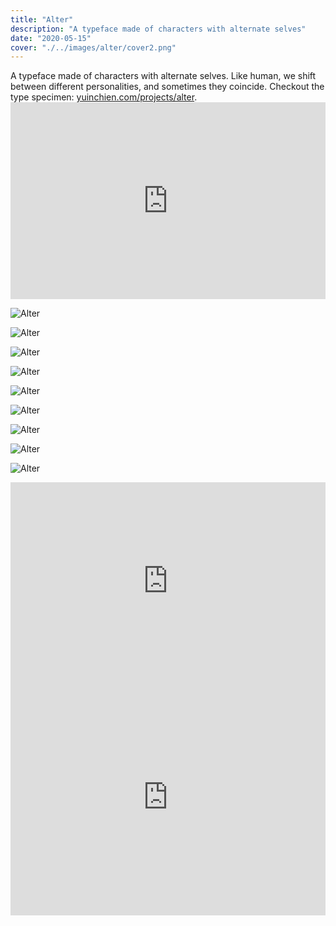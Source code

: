 ```yaml
---
title: "Alter"
description: "A typeface made of characters with alternate selves"
date: "2020-05-15"
cover: "./../images/alter/cover2.png"
---
```

<div class="text">A typeface made of characters with alternate selves. Like human, we shift between different personalities, and sometimes they coincide. Checkout the type specimen: <a href="https://yuinchien.com/projects/alter/" target="_blank">yuinchien.com/projects/alter</a>.</div>

<div class="video"><div style="padding:62.5% 0 0 0;position:relative;"><iframe src="https://player.vimeo.com/video/421173501?autoplay=1&title=0&byline=0&portrait=0" style="position:absolute;top:0;left:0;width:100%;height:100%;" frameborder="0" allow="autoplay; fullscreen" allowfullscreen></iframe></div><script src="https://player.vimeo.com/api/player.js"></script></div>

![Alter](./../images/alter/100.png)

![Alter](./../images/alter/101.png)

![Alter](./../images/alter/11.png)

![Alter](./../images/alter/20.png)

![Alter](./../images/alter/30.png)

![Alter](./../images/alter/41.png)

![Alter](./../images/alter/50.png)

![Alter](./../images/alter/60.png)

![Alter](./../images/alter/70.png)


<div class="video"><div style="padding:62.5% 0 0 0;position:relative;"><iframe src="https://player.vimeo.com/video/422485266?autoplay=1&loop=1&title=0&byline=0&portrait=0" style="position:absolute;top:0;left:0;width:100%;height:100%;" frameborder="0" allow="autoplay; fullscreen" allowfullscreen></iframe></div><script src="https://player.vimeo.com/api/player.js"></script></div>

<div class="video"><div style="padding:75% 0 0 0;position:relative;"><iframe src="https://player.vimeo.com/video/420443568?autoplay=1&title=0&byline=0&portrait=0" style="position:absolute;top:0;left:0;width:100%;height:100%;" frameborder="0" allow="autoplay; fullscreen" allowfullscreen></iframe></div><script src="https://player.vimeo.com/api/player.js"></script></div>

